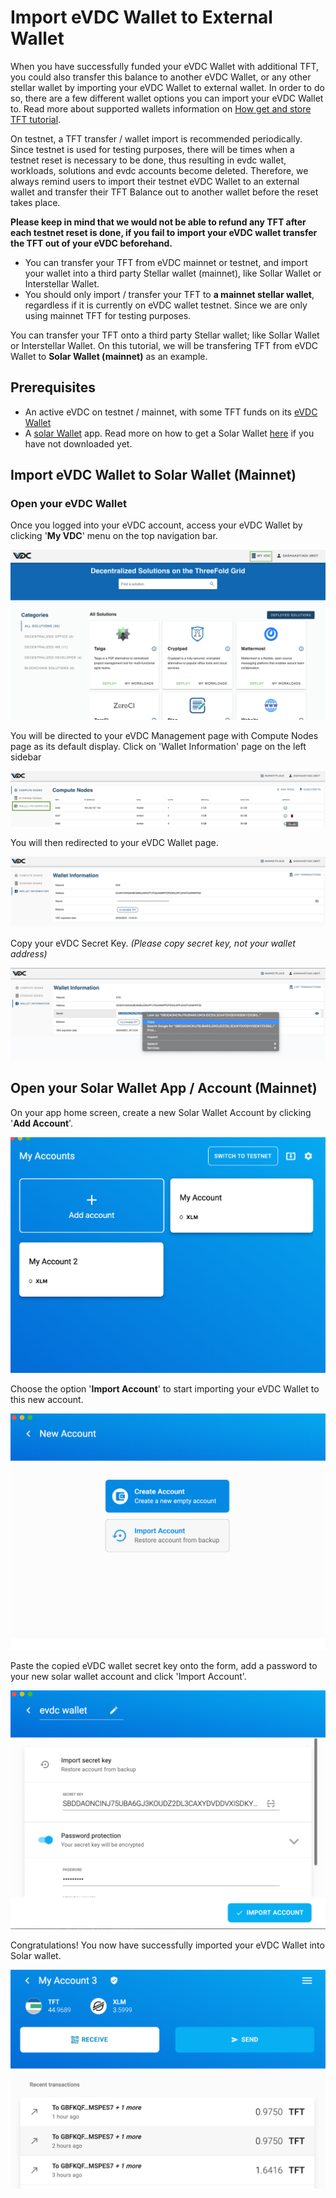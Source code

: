 # Import eVDC Wallet to External Wallet

When you have successfully funded your eVDC Wallet with additional TFT, you could also transfer this balance to another eVDC Wallet, or any other stellar wallet by importing your eVDC Wallet to external wallet. In order to do so, there are a few different wallet options you can import your eVDC Wallet to. Read more about supported wallets information on [How get and store TFT tutorial](https://manual2.threefold.io/#/mainnet_gettft).

On testnet, a TFT transfer / wallet import is recommended periodically. Since testnet is used for testing purposes, there will be times when a testnet reset is necessary to be done, thus resulting in evdc wallet, workloads, solutions and evdc accounts become deleted. Therefore, we always remind users to import their testnet eVDC Wallet to an external wallet and transfer their TFT Balance out to another wallet before the reset takes place.

**Please keep in mind that we would not be able to refund any TFT after each testnet reset is done, if you fail to import your eVDC wallet transfer the TFT out of your eVDC beforehand.**

- You can transfer your TFT from eVDC mainnet or testnet, and import your wallet into a third party Stellar wallet (mainnet), like Sollar Wallet or Interstellar Wallet.
- You should only import / transfer your TFT to **a mainnet stellar wallet**, regardless if it is currently on eVDC wallet testnet. Since we are only using mainnet TFT for testing purposes.

You can transfer your TFT onto a third party Stellar wallet; like Sollar Wallet or Interstellar Wallet. On this tutorial, we will be transfering TFT from eVDC Wallet to **Solar Wallet (mainnet)** as an example.

## Prerequisites

- An active eVDC on testnet / mainnet, with some TFT funds on its [eVDC Wallet](evdc_wallet)
- A [solar Wallet](solarwallet.io) app. Read more on how to get a Solar Wallet [here](sdk:solar_wallet) if you have not downloaded yet.

## Import eVDC Wallet to Solar Wallet (Mainnet)

### Open your eVDC Wallet

Once you logged into your eVDC account, access your eVDC Wallet by clicking '**My VDC**' menu on the top navigation bar.

![](img/myvdc.png)

You will be directed to your eVDC Management page with Compute Nodes page as its default display. Click on 'Wallet Information' page on the left sidebar

![](img/walletpage.png)

You will then redirected to your eVDC Wallet page.

![](img/walletinfo.png)

Copy your eVDC Secret Key. _(Please copy secret key, not your wallet address)_

![](img/copy_secret.png)

## Open your Solar Wallet App / Account (Mainnet)

On your app home screen, create a new Solar Wallet Account by clicking '**Add Account**'.

![](img/add_account.png)

Choose the option '**Import Account**' to start importing your eVDC Wallet to this new account.

![](img/account_option.png)

Paste the copied eVDC wallet secret key onto the form, add a password to your new solar wallet account and click 'Import Account'.

![](img/import_account.png)

Congratulations! You now have successfully imported your eVDC Wallet into Solar wallet.

![](img/newwallet.png)
